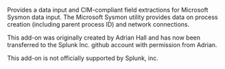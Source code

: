Provides a data input and CIM-compliant field extractions for Microsoft Sysmon data input. The Microsoft 
Sysmon utility provides data on process creation (including parent process ID) and network connections.

This add-on was originally created by Adrian Hall and has now been transferred to the Splunk Inc. github account with permission from Adrian.

This add-on is not officially supported by Splunk, inc.
